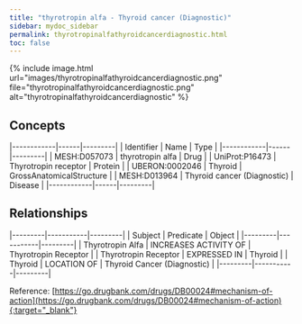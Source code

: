 ```yaml
---
title: "thyrotropin alfa - Thyroid cancer (Diagnostic)"
sidebar: mydoc_sidebar
permalink: thyrotropinalfathyroidcancerdiagnostic.html
toc: false 
---
```


{% include image.html url="images/thyrotropinalfathyroidcancerdiagnostic.png" file="thyrotropinalfathyroidcancerdiagnostic.png" alt="thyrotropinalfathyroidcancerdiagnostic" %}

## Concepts

|------------|------|---------|
| Identifier | Name | Type    |
|------------|------|---------|
| MESH:D057073 | thyrotropin alfa | Drug |
| UniProt:P16473 | Thyrotropin receptor | Protein |
| UBERON:0002046 | Thyroid | GrossAnatomicalStructure |
| MESH:D013964 | Thyroid cancer (Diagnostic) | Disease |
|------------|------|---------|

## Relationships

|---------|-----------|---------|
| Subject | Predicate | Object  |
|---------|-----------|---------|
| Thyrotropin Alfa | INCREASES ACTIVITY OF | Thyrotropin Receptor |
| Thyrotropin Receptor | EXPRESSED IN | Thyroid |
| Thyroid | LOCATION OF | Thyroid Cancer (Diagnostic) |
|---------|-----------|---------|

Reference: [https://go.drugbank.com/drugs/DB00024#mechanism-of-action](https://go.drugbank.com/drugs/DB00024#mechanism-of-action){:target="_blank"}